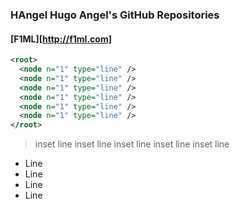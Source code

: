 ### HAngel Hugo Angel's GitHub Repositories

#### [F1ML][http://f1ml.com]

```XML
<root>
  <node n="1" type="line" />
  <node n="1" type="line" />
  <node n="1" type="line" />
  <node n="1" type="line" />
  <node n="1" type="line" />
  <node n="1" type="line" />
</root>
```
> inset line
> inset line
> inset line
> inset line
> inset line

* Line
* Line
* Line
* Line

<!--
**hangel/hangel** is a ✨ _special_ ✨ repository because its `README.md` (this file) appears on your GitHub profile.

Here are some ideas to get you started:

- 🔭 I’m currently working on ...
- 🌱 I’m currently learning ...
- 👯 I’m looking to collaborate on ...
- 🤔 I’m looking for help with ...
- 💬 Ask me about ...
- 📫 How to reach me: ...
- 😄 Pronouns: ...
- ⚡ Fun fact: ...
-->
